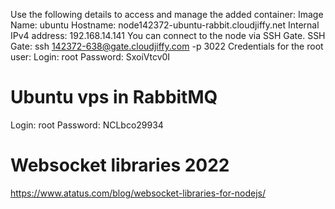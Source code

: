 Use the following details to access and manage the added container:
Image Name: ubuntu
Hostname: node142372-ubuntu-rabbit.cloudjiffy.net
Internal IPv4 address: 192.168.14.141
You can connect to the node via SSH Gate.
SSH Gate: ssh 142372-638@gate.cloudjiffy.com -p 3022
Credentials for the root user:
Login: root
Password: SxoiVtcv0I

# Ubuntu vps in RabbitMQ
Login: root
Password: NCLbco29934

# Websocket libraries 2022
https://www.atatus.com/blog/websocket-libraries-for-nodejs/